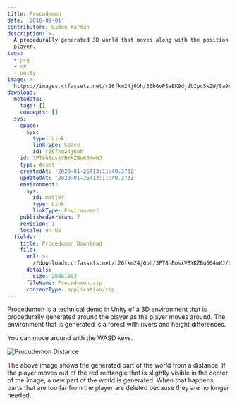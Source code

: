 ```yaml
---
title: Procudemon
date: '2016-09-01'
contributors: Simon Karman
description: >-
  A procedurally generated 3D world that moves along with the position of the
  player.
tags:
  - pcg
  - c#
  - unity
image: >-
  https://images.ctfassets.net/r26fkm24j6bh/30bGvPSaEK9djdbIpc5w2W/8a9c98d71ec14abb8596e2108d06a954/procudemon.png
download:
  metadata:
    tags: []
    concepts: []
  sys:
    space:
      sys:
        type: Link
        linkType: Space
        id: r26fkm24j6bh
    id: 3PT8hBosxVBYKZBu664wWJ
    type: Asset
    createdAt: '2020-01-26T13:11:40.373Z'
    updatedAt: '2020-01-26T13:11:40.373Z'
    environment:
      sys:
        id: master
        type: Link
        linkType: Environment
    publishedVersion: 7
    revision: 1
    locale: en-US
  fields:
    title: Procedumon Download
    file:
      url: >-
        //downloads.ctfassets.net/r26fkm24j6bh/3PT8hBosxVBYKZBu664wWJ/6001282f6300ff657d380e9f6b4fb69e/Procedumon.zip
      details:
        size: 28981993
      fileName: Procedumon.zip
      contentType: application/zip
---
```


Procedumon is a technical demo in Unity of a 3D environment that is procedurally generated around the player as the player moves around. The environment that is generated is a forest with rivers and height differences.

You can move around with the WASD keys.

![Procudemon Distance](//images.ctfassets.net/r26fkm24j6bh/4CWA1mHd7ySytxCaN6kySk/087524f48eeb3a8f1db39d38d713b374/procudemon_distance.png)

The above image shows the generated part of the world from a distance. If the player moves out of the red rectangle that is slightly visible in the center of the image, a new part of the world is generated. When that happens, parts that are too far from the player are deleted because they are no longer needed.